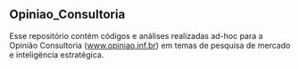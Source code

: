 ## Opiniao_Consultoria

Esse repositório contém códigos e análises realizadas ad-hoc para a Opinião Consultoria (www.opiniao.inf.br) em temas de pesquisa de mercado e inteligëncia estratégica. 
